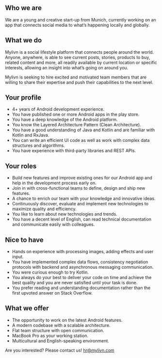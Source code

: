 ## Who we are

We are a young and creative start-up from Munich, currently working on an app that connects social media to what’s happening locally and globally.

## What we do

Mylivn is a social lifestyle platform that connects people around the world. Anyone, anywhere, is able to see current posts, stories, products to buy, related content and more, all readily available by current location or specific interests, allowing an insight into what’s going on around you.


Mylivn is seeking to hire excited and motivated team members that are willing to share their expertise and push their capabilities to the next level.

## Your profile

- 4+ years of Android development experience.
- You have published one or more Android apps in the play store.
- You have a deep knowledge of the Android platform.
- You know the Layered Architecture Pattern (Clean Architecture).
- You have a good understanding of Java and Kotlin and are familiar with Kotlin and RxJava.
- You can write an efficient UI code as well as work with complex data structures and algorithms.
- You have experience with third-party libraries and REST APIs.

## Your roles

- Build new features and improve existing ones for our Android app and help in the development process early on.
- Join in with cross-functional teams to define, design and ship new features.
- A chance to enrich our team with your knowledge and innovative ideas.
- Continuously discover, evaluate and implement new technologies to maximize quality and efficiency.
- You like to learn about new technologies and trends.
- You have a decent level of English, can read technical documentation and communicate easily with colleagues.

## Nice to have

- Hands on experience with processing images, adding effects and user input.
- You have implemented complex data flows, consistency negotiation protocols with backend and asynchronous messaging communication.
- You were curious enough to try Kotlin.
- You always do your best to deliver your code on time and achieve the best quality and you are never satisfied until your task is done.
- You prefer reading and understanding documentation rather than the first upvoted answer on Stack Overflow.

## What we offer

- The opportunity to work on the latest Android features.
- A modern codebase with a scalable architecture.
- Flat team structure with open communication.
- MacBook Pro as your working station.
- Multicultural and English-speaking environment.

Are you interested? Please contact us!
hr@mylivn.com

